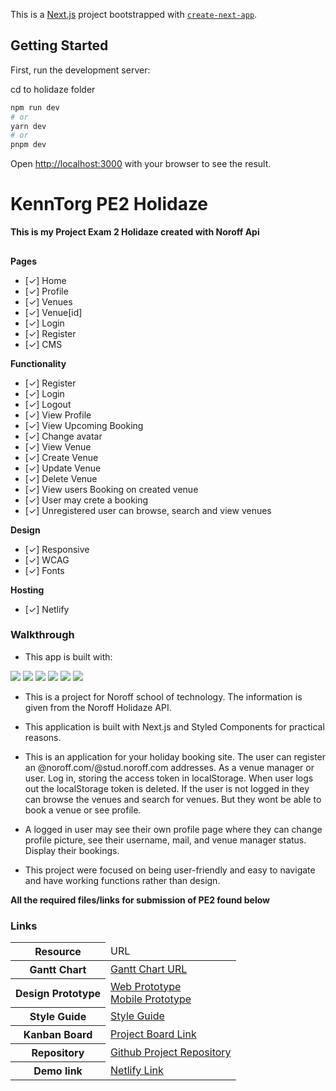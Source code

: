 This is a [Next.js](https://nextjs.org/) project bootstrapped with [`create-next-app`](https://github.com/vercel/next.js/tree/canary/packages/create-next-app).

## Getting Started

First, run the development server:

cd to holidaze folder

```bash
npm run dev
# or
yarn dev
# or
pnpm dev
```

Open [http://localhost:3000](http://localhost:3000) with your browser to see the result.

# KennTorg PE2 Holidaze

**This is my Project Exam 2 Holidaze created with Noroff Api**

##

**Pages**

- [✓] Home
- [✓] Profile
- [✓] Venues
- [✓] Venue[id]
- [✓] Login
- [✓] Register
- [✓] CMS

**Functionality**

- [✓] Register
- [✓] Login
- [✓] Logout
- [✓] View Profile
- [✓] View Upcoming Booking
- [✓] Change avatar
- [✓] View Venue
- [✓] Create Venue
- [✓] Update Venue
- [✓] Delete Venue
- [✓] View users Booking on created venue
- [✓] User may crete a booking
- [✓] Unregistered user can browse, search and view venues

**Design**

- [✓] Responsive
- [✓] WCAG
- [✓] Fonts

**Hosting**

- [✓] Netlify

### Walkthrough

- This app is built with:

<im src="https://img.shields.io/badge/Next-black?style=for-the-badge&logo=next.js&logoColor=white" />
<img src="https://img.shields.io/badge/JavaScript-323330?style=for-the-badge&logo=javascript&logoColor=F7DF1E" />
<img src="https://img.shields.io/badge/CSS3-1572B6?style=for-the-badge&logo=css3&logoColor=white" />
<img src="https://img.shields.io/badge/Sass-CC6699?style=for-the-badge&logo=sass&logoColor=white" />
<img src="https://img.shields.io/badge/Netlify-00C7B7?style=for-the-badge&logo=netlify&logoColor=white" />
<img src="https://img.shields.io/badge/GitHub-100000?style=for-the-badge&logo=github&logoColor=white">
<img src="https://img.shields.io/badge/styled--components-DB7093?style=for-the-badge&logo=styled-components&logoColor=white">


- This is a project for Noroff school of technology. The information is given from the Noroff
  Holidaze API.

- This application is built with Next.js and Styled Components for practical reasons.

- This is an application for your holiday booking site. The user can register an @noroff.com/@stud.noroff.com addresses. As a venue manager or user. Log in, storing the access token in localStorage. When user logs out the localStorage token is deleted.
  If the user is not logged in they can browse the venues and search for venues. But they wont be able to book a venue or see profile.

- A logged in user may see their own profile page where they can change profile picture, see their username, mail, and venue manager status. Display their bookings.

- This project were focused on being user-friendly and easy to navigate and have working functions rather than design.

**All the required files/links for submission of PE2 found below**

### Links

<table>
  <thead>
    <tr>
      <th>Resource</th>
      <td>URL</td>
    </tr>
  </thead>
  <tbody>
    <tr>
      <th>Gantt Chart</th>
         <td><a href="https://github.com/users/KennTorg/projects/4/views/6">Gantt Chart URL</a></td>
    </tr>
    <tr>
      <th>Design Prototype</th>
      <td><a href="https://xd.adobe.com/view/20aaecb9-7e1e-4c14-b71b-515c2f72bf37-75f9/">Web Prototype</a> </br>
      <a href="https://xd.adobe.com/view/20aaecb9-7e1e-4c14-b71b-515c2f72bf37-75f9/">Mobile Prototype</a></td>
    </tr>
    <tr>
      <th>Style Guide</th>
      <td><a href="https://xd.adobe.com/view/0cc5474e-fa59-495a-a046-7042141892a4-5996/">Style Guide</a></td>
    </tr>
    <tr>
      <th>Kanban Board</th>
      <td><a href="https://github.com/users/KennTorg/projects/4">Project Board Link</a></td>
    </tr>
    <tr>
      <th>Repository</th>
      <td><a href="https://github.com/KennTorg/project-exam-2">Github Project Repository</a></td>
    </tr>
    <tr>
      <th>Demo link</th>
      <td><a href="holidaze-pe2-noroff.netlify.app">Netlify Link</a></td>
      </tr>
    
  </tbody>
</table>
